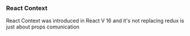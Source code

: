 ### React Context

React Context was introduced in React V 16 and it's not replacing redux is just about props comunication
